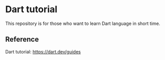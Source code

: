 # Dart tutorial

This repository is for those who want to learn Dart language in short time.


## Reference

Dart tutorial: https://dart.dev/guides
